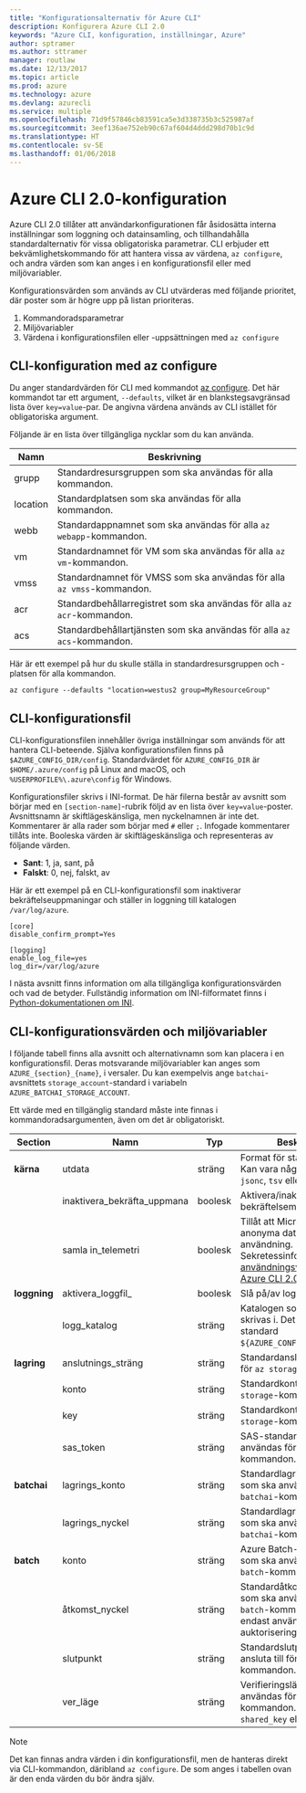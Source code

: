 ```yaml
---
title: "Konfigurationsalternativ för Azure CLI"
description: Konfigurera Azure CLI 2.0
keywords: "Azure CLI, konfiguration, inställningar, Azure"
author: sptramer
ms.author: sttramer
manager: routlaw
ms.date: 12/13/2017
ms.topic: article
ms.prod: azure
ms.technology: azure
ms.devlang: azurecli
ms.service: multiple
ms.openlocfilehash: 71d9f57846cb83591ca5e3d338735b3c525987af
ms.sourcegitcommit: 3eef136ae752eb90c67af604d4ddd298d70b1c9d
ms.translationtype: HT
ms.contentlocale: sv-SE
ms.lasthandoff: 01/06/2018
---
```

# <a name="azure-cli-20-configuration"></a>Azure CLI 2.0-konfiguration

Azure CLI 2.0 tillåter att användarkonfigurationen får åsidosätta interna inställningar som loggning och datainsamling, och tillhandahålla standardalternativ för vissa obligatoriska parametrar. CLI erbjuder ett bekvämlighetskommando för att hantera vissa av värdena, `az configure`, och andra värden som kan anges i en konfigurationsfil eller med miljövariabler.

Konfigurationsvärden som används av CLI utvärderas med följande prioritet, där poster som är högre upp på listan prioriteras.

1. Kommandoradsparametrar
2. Miljövariabler
3. Värdena i konfigurationsfilen eller -uppsättningen med `az configure`

## <a name="cli-configuration-with-az-configure"></a>CLI-konfiguration med az configure

Du anger standardvärden för CLI med kommandot [az configure](/cli/azure/?view=azure-cli-latest#az_configure).
Det här kommandot tar ett argument, `--defaults`, vilket är en blankstegsavgränsad lista över `key=value`-par. De angivna värdena används av CLI istället för obligatoriska argument. 

Följande är en lista över tillgängliga nycklar som du kan använda.

| Namn | Beskrivning |
|------|-------------|
| grupp | Standardresursgruppen som ska användas för alla kommandon. |
| location | Standardplatsen som ska användas för alla kommandon. |
| webb | Standardappnamnet som ska användas för alla `az webapp`-kommandon. |
| vm | Standardnamnet för VM som ska användas för alla `az vm`-kommandon. |
| vmss | Standardnamnet för VMSS som ska användas för alla `az vmss`-kommandon. |
| acr | Standardbehållarregistret som ska användas för alla `az acr`-kommandon. |
| acs | Standardbehållartjänsten som ska användas för alla `az acs`-kommandon. |

Här är ett exempel på hur du skulle ställa in standardresursgruppen och -platsen för alla kommandon.

```azurecli
az configure --defaults "location=westus2 group=MyResourceGroup"
```

## <a name="cli-configuration-file"></a>CLI-konfigurationsfil

CLI-konfigurationsfilen innehåller övriga inställningar som används för att hantera CLI-beteende. Själva konfigurationsfilen finns på `$AZURE_CONFIG_DIR/config`. Standardvärdet för `AZURE_CONFIG_DIR` är `$HOME/.azure/config` på Linux and macOS, och `%USERPROFILE%\.azure\config` för Windows. 

Konfigurationsfiler skrivs i INI-format. De här filerna består av avsnitt som börjar med en `[section-name]`-rubrik följd av en lista över `key=value`-poster. Avsnittsnamn är skiftlägeskänsliga, men nyckelnamnen är inte det.
Kommentarer är alla rader som börjar med `#` eller `;`. Infogade kommentarer tillåts inte. Booleska värden är skiftlägeskänsliga och representeras av följande värden.

* __Sant__: 1, ja, sant, på
* __Falskt__: 0, nej, falskt, av

Här är ett exempel på en CLI-konfigurationsfil som inaktiverar bekräftelseuppmaningar och ställer in loggning till katalogen `/var/log/azure`.

```
[core]
disable_confirm_prompt=Yes

[logging]
enable_log_file=yes
log_dir=/var/log/azure
```

I nästa avsnitt finns information om alla tillgängliga konfigurationsvärden och vad de betyder. Fullständig information om INI-filformatet finns i [Python-dokumentationen om INI](https://docs.python.org/3/library/configparser.html#supported-ini-file-structure).

## <a name="cli-configuration-values-and-environment-variables"></a>CLI-konfigurationsvärden och miljövariabler

I följande tabell finns alla avsnitt och alternativnamn som kan placera i en konfigurationsfil. Deras motsvarande miljövariabler kan anges som `AZURE_{section}_{name}`, i versaler. Du kan exempelvis ange `batchai`-avsnittets `storage_account`-standard i variabeln `AZURE_BATCHAI_STORAGE_ACCOUNT`.

Ett värde med en tillgänglig standard måste inte finnas i kommandoradsargumenten, även om det är obligatoriskt.

| Section | Namn      | Typ | Beskrivning|
|---------|-----------|------|------------|
| __kärna__ | utdata | sträng | Format för standardutdata. Kan vara något av `json`, `jsonc`, `tsv` eller `table`. |
| | inaktivera\_bekräfta\_uppmana | boolesk | Aktivera/inaktivera bekräftelsemeddelanden. |
| | samla in\_telemetri | boolesk | Tillåt att Microsoft samlar in anonyma data om CLI-användning. Sekretessinformation finns i [användningsvillkoren för Azure CLI 2.0](http://aka.ms/AzureCliLegal). |
| __loggning__ | aktivera\_loggfil\_ | boolesk | Slå på/av loggning. |
| | logg\_katalog | sträng | Katalogen som loggfiler ska skrivas i. Det är som standard `${AZURE_CONFIG_DIR}/logs`. |
| __lagring__ | anslutnings\_sträng | sträng | Standardanslutningssträngen för `az storage`-kommandon. |
| | konto | sträng | Standardkontonamnet för `az storage`-kommandon. |
| | key | sträng | Standardkontonyckeln för `az storage`-kommandon. |
| | sas\_token | sträng | SAS-standardtoken som ska användas för `az storage`-kommandon. |
| __batchai__ | lagrings\_konto | sträng | Standardlagringsnyckeln som ska användas för `az batchai`-kommandon. |
| | lagrings\_nyckel | sträng | Standardlagringsnyckeln som ska användas för `az batchai`-kommandon. |
| __batch__ | konto | sträng | Azure Batch-standardnamn som ska användas för `az batch`-kommandon. |
| | åtkomst\_nyckel | sträng | Standardåtkomstnyckeln som ska användas för `az batch`-kommandon. Ska endast användas med `aad`-auktorisering. |
| | slutpunkt | sträng | Standardslutpunkten att ansluta till för `az batch`-kommandon. |
| | ver\_läge | sträng | Verifieringsläge som ska användas för `az batch`-kommandon. Det kan vara `shared_key` eller `aad`. |

> [!NOTE]
> Det kan finnas andra värden i din konfigurationsfil, men de hanteras direkt via CLI-kommandon, däribland `az configure`. De som anges i tabellen ovan är den enda värden du bör ändra själv.
